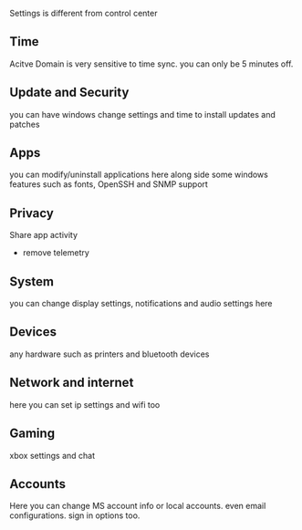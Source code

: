 Settings is different from control center
## Time
Acitve Domain is very sensitive to time sync. you can only be 5 minutes off.
## Update and Security
you can have windows change settings and time to install updates and patches
## Apps
you can modify/uninstall applications here
along side some windows features such as fonts, OpenSSH and SNMP support
## Privacy
Share app activity
- remove telemetry
## System
you can change display settings, notifications and audio settings here
## Devices
any hardware such as printers and bluetooth devices
## Network and internet
here you can set ip settings and wifi too
## Gaming
xbox settings and chat

## Accounts
Here you can change MS account info or local accounts. even email configurations.
sign in options too.
